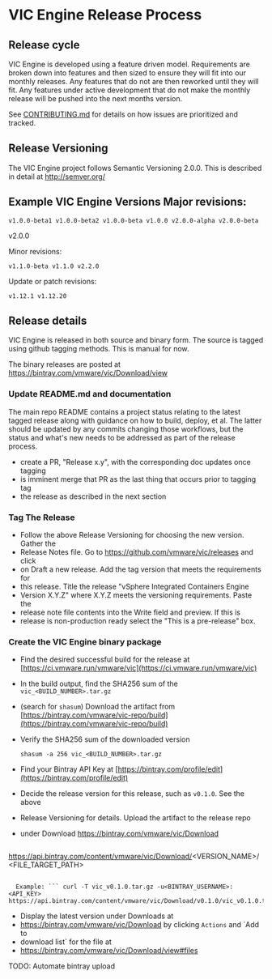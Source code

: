 # VIC Engine Release Process

## Release cycle

VIC Engine is developed using a feature driven model. Requirements are broken
down into features and then sized to ensure they will fit into our monthly
releases.  Any features that do not are then reworked until they will fit. Any
features under active development that do not make the monthly release will be
pushed into the next months version.  

See [CONTRIBUTING.md](../../CONTRIBUTING.md#reporting-bugs-and-creating-issues)
for details on how issues are prioritized and tracked.

## Release Versioning

The VIC Engine project follows Semantic Versioning 2.0.0. This is described in
detail at http://semver.org/

## Example VIC Engine Versions Major revisions:

    v1.0.0-beta1 v1.0.0-beta2 v1.0.0-beta v1.0.0 v2.0.0-alpha v2.0.0-beta
v2.0.0

Minor revisions:

    v1.1.0-beta v1.1.0 v2.2.0

Update or patch revisions:

    v1.12.1 v1.12.20

## Release details

VIC Engine is released in both source and binary form. The source is tagged
using github tagging methods. This is manual for now.

The binary releases are posted at https://bintray.com/vmware/vic/Download/view

### Update README.md and documentation

The main repo README contains a project status relating to the latest tagged
release along with guidance on how to build, deploy, et al. The latter should
be updated by any commits changing those workflows, but the status and what's
new needs to be addressed as part of the release process.

* create a PR, "Release x.y", with the corresponding doc updates once tagging
* is imminent merge that PR as the last thing that occurs prior to tagging tag
* the release as described in the next section

### Tag The Release

* Follow the above Release Versioning for choosing the new version.  Gather the
* Release Notes file.  Go to https://github.com/vmware/vic/releases and click
* on Draft a new release.  Add the tag version that meets the requirements for
* this release.  Title the release "vSphere Integrated Containers Engine
* Version X.Y.Z" where X.Y.Z meets the versioning requirements.  Paste the
* release note file contents into the Write field and preview.  If this is
* release is non-production ready select the "This is a pre-release" box.

### Create the VIC Engine binary package

* Find the desired successful build for the release at
  [https://ci.vmware.run/vmware/vic](https://ci.vmware.run/vmware/vic)
* In the build output, find the SHA256 sum of the `vic_<BUILD_NUMBER>.tar.gz`
* (search for `shasum`) Download the artifact from
    [https://bintray.com/vmware/vic-repo/build](https://bintray.com/vmware/vic-repo/build)
* Verify the SHA256 sum of the downloaded version

  ``` shasum -a 256 vic_<BUILD_NUMBER>.tar.gz ```
* Find your Bintray API Key at
    [https://bintray.com/profile/edit](https://bintray.com/profile/edit)
* Decide the release version for this release, such as `v0.1.0`. See the above
* Release Versioning for details.  Upload the artifact to the release repo
* under Download
    https://bintray.com/vmware/vic/Download

  ``` curl -T <FILE.EXT> -u<BINTRAY_USERNAME>:<API_KEY>
https://api.bintray.com/content/vmware/vic/Download/<VERSION_NAME>/<FILE_TARGET_PATH>
```

  Example: ``` curl -T vic_v0.1.0.tar.gz -u<BINTRAY_USERNAME>:<API_KEY>
https://api.bintray.com/content/vmware/vic/Download/v0.1.0/vic_v0.1.0.tar.gz
```

* Display the latest version under Downloads at
* https://bintray.com/vmware/vic/Download by clicking `Actions` and `Add to
* download list` for the file at
* https://bintray.com/vmware/vic/Download/view#files

TODO: Automate bintray upload

